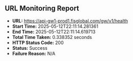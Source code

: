 ## URL Monitoring Report

- **URL:** https://api-gw1-prod1.fisglobal.com/gw/v1/health
- **Start Time:** 2025-05-12T22:11:14.281361
- **End Time:** 2025-05-12T22:11:14.619713
- **Total Time Taken:** 0.338352 seconds
- **HTTP Status Code:** 200
- **Status:** Success
- **Failure Reason:** N/A
